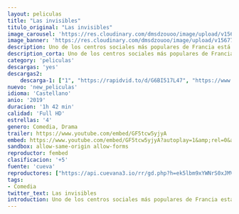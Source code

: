 ```yaml
---
layout: peliculas
title: "Las invisibles"
titulo_original: "Las invisibles"
image_carousel: 'https://res.cloudinary.com/dmsdzouoo/image/upload/v1567740930/invisibles-min_n4ivb7.jpg'
image_banner: 'https://res.cloudinary.com/dmsdzouoo/image/upload/v1567740929/inviisble-min_wbvuzw.jpg'
description: Uno de los centros sociales más populares de Francia está a punto de cerrar, debido a recortes presupuestarios llevados a cabo por el ayuntamiento. Las responsables del mismo, que han cogido afecto a todas aquellas mujeres que se encuentran sin hogar y sin trabajo, tienen tan solo tres meses para conseguir que todas ellas se reintegren en la sociedad. La tarea no será sencilla, tan solo un 4% de este grupo es el que lo suele conseguir. Sin embargo, gracias al aplomo y entrega de las encargadas, ningún objetivo es imposible.
description_corta: Uno de los centros sociales más populares de Francia está a punto de cerrar, debido a recortes presupuestarios llevados a cabo por el ayuntamiento. Las responsables del mismo, que han cogido afecto a todas aquellas mujeres que se encuentran sin hogar y sin trabajo, tienen tan
category: 'peliculas'
descargas: 'yes'
descargas2:
    descarga-1: ["1", "https://rapidvid.to/d/G6BI517L47", "https://www.google.com/s2/favicons?domain=openload.co","OpenLoad","https://res.cloudinary.com/imbriitneysam/image/upload/v1541473684/mexico.png", "Latino", "TS-Screener"]
nuevo: 'new_peliculas'
idioma: 'Castellano'
anio: '2019'
duracion: '1h 42 min'
calidad: 'Full HD'
estrellas: '4'
genero: Comedia, Drama
trailer: https://www.youtube.com/embed/GF5tcw5yjyA
embed: https://www.youtube.com/embed/GF5tcw5yjyA?autoplay=1&amp;rel=0&amp;hd=1&border=0&wmode=opaque&enablejsapi=1&modestbranding=1&controls=1&showinfo=0
sandbox: allow-same-origin allow-forms
reproductor: fembed
clasificacion: '+5'
fuente: 'cueva'
reproductores: ["https://api.cuevana3.io/rr/gd.php?h=ek5lbm9xYWNrS0xJMVp5b21KREk0dFBLbjVkaHhkRGdrOG1jbnBpUnhhS1ZtNkJvYWFqUHpKSFFnNnVldzduaHFxdDlxSFROcitiT2xHYWtmYnlwNUtlU3FadVkyUT09"]
tags:
- Comedia
twitter_text: Las invisibles
introduction: Uno de los centros sociales más populares de Francia está a punto de cerrar, debido a recortes presupuestarios llevados a cabo por el ayuntamiento. Las responsables del mismo, que han cogido afecto a todas aquellas mujeres que se encuentran sin hogar y sin trabajo, tienen tan
---
```












